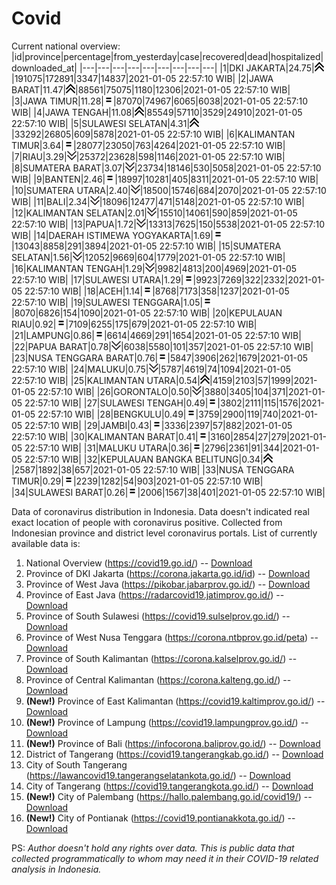 # Covid
Current national overview:
|id|province|percentage|from_yesterday|case|recovered|dead|hospitalized|downloaded_at|
|---|---|---|---|---|---|---|---|---|
|1|DKI JAKARTA|24.75|![up](https://github.com/ariefrachmannn/covid/raw/master/img/rsz_img_186982.png)|191075|172891|3347|14837|2021-01-05 22:57:10 WIB|
|2|JAWA BARAT|11.47|![up](https://github.com/ariefrachmannn/covid/raw/master/img/rsz_img_186982.png)|88561|75075|1180|12306|2021-01-05 22:57:10 WIB|
|3|JAWA TIMUR|11.28|![equal](https://github.com/ariefrachmannn/covid/raw/master/img/rsz_equal.png)|87070|74967|6065|6038|2021-01-05 22:57:10 WIB|
|4|JAWA TENGAH|11.08|![up](https://github.com/ariefrachmannn/covid/raw/master/img/rsz_img_186982.png)|85549|57110|3529|24910|2021-01-05 22:57:10 WIB|
|5|SULAWESI SELATAN|4.31|![up](https://github.com/ariefrachmannn/covid/raw/master/img/rsz_img_186982.png)|33292|26805|609|5878|2021-01-05 22:57:10 WIB|
|6|KALIMANTAN TIMUR|3.64|![equal](https://github.com/ariefrachmannn/covid/raw/master/img/rsz_equal.png)|28077|23050|763|4264|2021-01-05 22:57:10 WIB|
|7|RIAU|3.29|![down](https://github.com/ariefrachmannn/covid/raw/master/img/rsz_down.png)|25372|23628|598|1146|2021-01-05 22:57:10 WIB|
|8|SUMATERA BARAT|3.07|![down](https://github.com/ariefrachmannn/covid/raw/master/img/rsz_down.png)|23734|18146|530|5058|2021-01-05 22:57:10 WIB|
|9|BANTEN|2.46|![equal](https://github.com/ariefrachmannn/covid/raw/master/img/rsz_equal.png)|18997|10281|405|8311|2021-01-05 22:57:10 WIB|
|10|SUMATERA UTARA|2.40|![down](https://github.com/ariefrachmannn/covid/raw/master/img/rsz_down.png)|18500|15746|684|2070|2021-01-05 22:57:10 WIB|
|11|BALI|2.34|![down](https://github.com/ariefrachmannn/covid/raw/master/img/rsz_down.png)|18096|12477|471|5148|2021-01-05 22:57:10 WIB|
|12|KALIMANTAN SELATAN|2.01|![down](https://github.com/ariefrachmannn/covid/raw/master/img/rsz_down.png)|15510|14061|590|859|2021-01-05 22:57:10 WIB|
|13|PAPUA|1.72|![down](https://github.com/ariefrachmannn/covid/raw/master/img/rsz_down.png)|13313|7625|150|5538|2021-01-05 22:57:10 WIB|
|14|DAERAH ISTIMEWA YOGYAKARTA|1.69|![equal](https://github.com/ariefrachmannn/covid/raw/master/img/rsz_equal.png)|13043|8858|291|3894|2021-01-05 22:57:10 WIB|
|15|SUMATERA SELATAN|1.56|![down](https://github.com/ariefrachmannn/covid/raw/master/img/rsz_down.png)|12052|9669|604|1779|2021-01-05 22:57:10 WIB|
|16|KALIMANTAN TENGAH|1.29|![down](https://github.com/ariefrachmannn/covid/raw/master/img/rsz_down.png)|9982|4813|200|4969|2021-01-05 22:57:10 WIB|
|17|SULAWESI UTARA|1.29|![equal](https://github.com/ariefrachmannn/covid/raw/master/img/rsz_equal.png)|9923|7269|322|2332|2021-01-05 22:57:10 WIB|
|18|ACEH|1.14|![equal](https://github.com/ariefrachmannn/covid/raw/master/img/rsz_equal.png)|8768|7173|358|1237|2021-01-05 22:57:10 WIB|
|19|SULAWESI TENGGARA|1.05|![equal](https://github.com/ariefrachmannn/covid/raw/master/img/rsz_equal.png)|8070|6826|154|1090|2021-01-05 22:57:10 WIB|
|20|KEPULAUAN RIAU|0.92|![equal](https://github.com/ariefrachmannn/covid/raw/master/img/rsz_equal.png)|7109|6255|175|679|2021-01-05 22:57:10 WIB|
|21|LAMPUNG|0.86|![equal](https://github.com/ariefrachmannn/covid/raw/master/img/rsz_equal.png)|6614|4669|291|1654|2021-01-05 22:57:10 WIB|
|22|PAPUA BARAT|0.78|![down](https://github.com/ariefrachmannn/covid/raw/master/img/rsz_down.png)|6038|5580|101|357|2021-01-05 22:57:10 WIB|
|23|NUSA TENGGARA BARAT|0.76|![equal](https://github.com/ariefrachmannn/covid/raw/master/img/rsz_equal.png)|5847|3906|262|1679|2021-01-05 22:57:10 WIB|
|24|MALUKU|0.75|![down](https://github.com/ariefrachmannn/covid/raw/master/img/rsz_down.png)|5787|4619|74|1094|2021-01-05 22:57:10 WIB|
|25|KALIMANTAN UTARA|0.54|![up](https://github.com/ariefrachmannn/covid/raw/master/img/rsz_img_186982.png)|4159|2103|57|1999|2021-01-05 22:57:10 WIB|
|26|GORONTALO|0.50|![down](https://github.com/ariefrachmannn/covid/raw/master/img/rsz_down.png)|3880|3405|104|371|2021-01-05 22:57:10 WIB|
|27|SULAWESI TENGAH|0.49|![equal](https://github.com/ariefrachmannn/covid/raw/master/img/rsz_equal.png)|3802|2111|115|1576|2021-01-05 22:57:10 WIB|
|28|BENGKULU|0.49|![equal](https://github.com/ariefrachmannn/covid/raw/master/img/rsz_equal.png)|3759|2900|119|740|2021-01-05 22:57:10 WIB|
|29|JAMBI|0.43|![equal](https://github.com/ariefrachmannn/covid/raw/master/img/rsz_equal.png)|3336|2397|57|882|2021-01-05 22:57:10 WIB|
|30|KALIMANTAN BARAT|0.41|![equal](https://github.com/ariefrachmannn/covid/raw/master/img/rsz_equal.png)|3160|2854|27|279|2021-01-05 22:57:10 WIB|
|31|MALUKU UTARA|0.36|![equal](https://github.com/ariefrachmannn/covid/raw/master/img/rsz_equal.png)|2796|2361|91|344|2021-01-05 22:57:10 WIB|
|32|KEPULAUAN BANGKA BELITUNG|0.34|![up](https://github.com/ariefrachmannn/covid/raw/master/img/rsz_img_186982.png)|2587|1892|38|657|2021-01-05 22:57:10 WIB|
|33|NUSA TENGGARA TIMUR|0.29|![equal](https://github.com/ariefrachmannn/covid/raw/master/img/rsz_equal.png)|2239|1282|54|903|2021-01-05 22:57:10 WIB|
|34|SULAWESI BARAT|0.26|![equal](https://github.com/ariefrachmannn/covid/raw/master/img/rsz_equal.png)|2006|1567|38|401|2021-01-05 22:57:10 WIB|

Data of coronavirus distribution in Indonesia. Data doesn't indicated real exact location of people with coronavirus positive. Collected from Indonesian province and district level coronavirus portals. List of currently available data is:
1. National Overview (https://covid19.go.id/) -- [Download](https://www.dropbox.com/s/66ly270fw4y76fx/covid_nasional.csv?dl=0)
2. Province of DKI Jakarta (https://corona.jakarta.go.id/id) -- [Download](https://riwayat-file-covid-19-dki-jakarta-jakartagis.hub.arcgis.com/)
3. Province of West Java (https://pikobar.jabarprov.go.id/) -- [Download](https://www.dropbox.com/s/alg0zp60fylq6cn/covid_jabar.csv?dl=0)
4. Province of East Java (https://radarcovid19.jatimprov.go.id/) -- [Download](https://www.dropbox.com/sh/e7vtgcnl4ckbvr4/AADo9UMRDZvrhHn66qTHZOvNa?dl=0)
5. Province of South Sulawesi (https://covid19.sulselprov.go.id/) -- [Download](https://www.dropbox.com/s/z5ek23lwcztj7z7/covid_sulsel.csv?dl=0)
6. Province of West Nusa Tenggara (https://corona.ntbprov.go.id/peta) -- [Download](https://www.dropbox.com/s/4p2k93n42xx0c00/covid_ntb.csv?dl=0)
7. Province of South Kalimantan (https://corona.kalselprov.go.id/) -- [Download](https://www.dropbox.com/sh/7aa2kvz8lb04pzz/AADH1Oj5oFMw2mp-D3JStPRsa?dl=0)
8. Province of Central Kalimantan (https://corona.kalteng.go.id/) -- [Download](https://www.dropbox.com/s/9q01v5r3ys2ozk4/covid_kalteng.csv?dl=0)
9. **(New!)** Province of East Kalimantan (https://covid19.kaltimprov.go.id/) -- [Download](https://www.dropbox.com/sh/qhpxj532nm80goa/AAB6ek_fp1__ieTR0TFQpfIga?dl=0)
10. **(New!)** Province of Lampung (https://covid19.lampungprov.go.id/) -- [Download](https://www.dropbox.com/s/ecuew6oa9kzwqwx/covid_lampung.csv?dl=0)
11. **(New!)** Province of Bali (https://infocorona.baliprov.go.id/) -- [Download](https://www.dropbox.com/sh/iceiwun4ufttmiu/AAC7dSRMpfTjPI1Lfzw-LeCUa?dl=0)
12. District of Tangerang (https://covid19.tangerangkab.go.id/) -- [Download](https://www.dropbox.com/sh/yxovyy6sy5bnz4p/AACZzVHinisKmz8oQWyQJ3nua?dl=0)
13. City of South Tangerang (https://lawancovid19.tangerangselatankota.go.id/) -- [Download](https://www.dropbox.com/s/zlvxo4ivswdzmle/covid_tangsel.csv?dl=0)
14. City of Tangerang (https://covid19.tangerangkota.go.id/) -- [Download](https://www.dropbox.com/s/e53224kvdrpjzy0/covid_tangkot.csv?dl=0)
15. **(New!)** City of Palembang (https://hallo.palembang.go.id/covid19/) -- [Download](https://www.dropbox.com/sh/oj17bhwhlpjht9e/AABZEG-OiaSaFvikATDx6coEa?dl=0)
16. **(New!)** City of Pontianak (https://covid19.pontianakkota.go.id/) -- [Download](https://www.dropbox.com/sh/66if3y4ly51j4sh/AADQ-zwLGa7Kz4ZzJgDw2-3na?dl=0)

PS: *Author doesn't hold any rights over data. This is public data that collected programmatically to whom may need it in their COVID-19 related analysis in Indonesia.*
